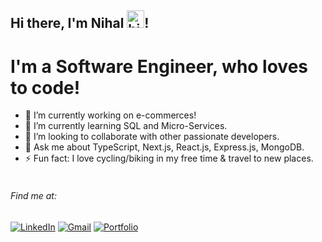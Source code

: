 ## Hi there, I'm Nihal <img src="https://user-images.githubusercontent.com/1303154/88677602-1635ba80-d120-11ea-84d8-d263ba5fc3c0.gif" width="28px" alt="hi">!

# I'm a Software Engineer, who loves to code!

- 🔭 I’m currently working on e-commerces!
- 🌱 I’m currently learning SQL and Micro-Services.
- 👯 I’m looking to collaborate with other passionate developers.
- 💬 Ask me about TypeScript, Next.js, React.js, Express.js, MongoDB.
- ⚡ Fun fact: I love cycling/biking in my free time & travel to new places.
  <br /> <br />

###### Find me at:

[![LinkedIn](https://img.shields.io/badge/linkedin-%230077B5.svg?style=for-the-badge&logo=linkedin&logoColor=white)](https://www.linkedin.com/in/nihaltowfiq/) [![Gmail](https://img.shields.io/badge/Gmail-D14836?style=for-the-badge&logo=gmail&logoColor=white)](mailto:nihaltowfiq@gmail.com 'nihaltowfiq@gmail.com') [![Portfolio](https://img.shields.io/badge/Portfolio-255E63?style=for-the-badge&logo=About.me&logoColor=white)](https://nihal.netlify.app/ 'https://nihal.netlify.app/')
